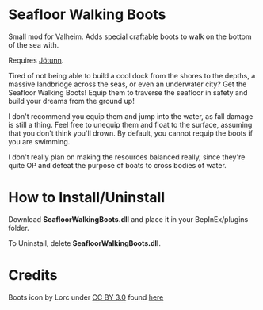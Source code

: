 # Seafloor Walking Boots
Small mod for Valheim. Adds special craftable boots to walk on the bottom of the sea with.

Requires [Jötunn](https://www.nexusmods.com/valheim/mods/1138).

Tired of not being able to build a cool dock from the shores to the depths, a massive landbridge across the seas, or even an underwater city? Get the Seafloor Walking Boots! Equip them to traverse the seafloor in safety and build your dreams from the ground up!

I don't recommend you equip them and jump into the water, as fall damage is still a thing. Feel free to unequip them and float to the surface, assuming that you don't think you'll drown. By default, you cannot requip the boots if you are swimming.

I don't really plan on making the resources balanced really, since they're quite OP and defeat the purpose of boats to cross bodies of water.

# How to Install/Uninstall
Download __SeafloorWalkingBoots.dll__ and place it in your BepInEx/plugins folder.

To Uninstall, delete __SeafloorWalkingBoots.dll__.

# Credits

Boots icon by Lorc under [CC BY 3.0](https://creativecommons.org/licenses/by/3.0/) found [here](https://game-icons.net/1x1/lorc/boots.html)
